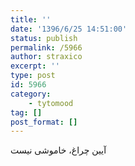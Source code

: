 ```yaml
---
title: ''
date: '1396/6/25 14:51:00'
status: publish
permalink: /5966
author: straxico
excerpt: ''
type: post
id: 5966
category:
    - tytomood
tag: []
post_format: []
---
```

آیین چراغ، خاموشی نیست